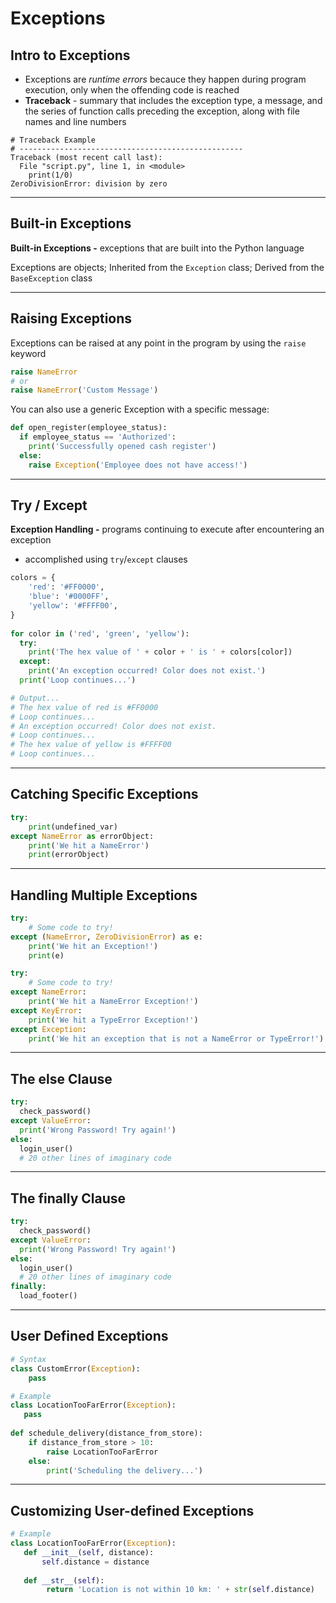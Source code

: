 # Exceptions

## Intro to Exceptions

- Exceptions are _runtime errors_ becauce they happen during program execution, only when the offending code is reached
- **Traceback** - summary that includes the exception type, a message, and the series of function calls preceding the exception, along with file names and line numbers

```
# Traceback Example
# --------------------------------------------------
Traceback (most recent call last):
  File "script.py", line 1, in <module>
    print(1/0)
ZeroDivisionError: division by zero
```

---

## Built-in Exceptions

**Built-in Exceptions -** exceptions that are built into the Python language

Exceptions are objects; Inherited from the `Exception` class; Derived from the `BaseException` class

---

## Raising Exceptions

Exceptions can be raised at any point in the program by using the `raise` keyword

```py
raise NameError
# or 
raise NameError('Custom Message')
```

You can also use a generic Exception with a specific message:

```py
def open_register(employee_status):
  if employee_status == 'Authorized':
    print('Successfully opened cash register')
  else:
    raise Exception('Employee does not have access!')
```

---

## Try / Except

**Exception Handling -** programs continuing to execute after encountering an exception
- accomplished using `try`/`except` clauses

```py
colors = {
    'red': '#FF0000',
    'blue': '#0000FF',
    'yellow': '#FFFF00',
}
 
for color in ('red', 'green', 'yellow'):
  try:
    print('The hex value of ' + color + ' is ' + colors[color])
  except:
    print('An exception occurred! Color does not exist.')
  print('Loop continues...')

# Output...
# The hex value of red is #FF0000
# Loop continues...
# An exception occurred! Color does not exist.
# Loop continues...
# The hex value of yellow is #FFFF00
# Loop continues...
```

---

## Catching Specific Exceptions

```py
try:
    print(undefined_var)
except NameError as errorObject:
    print('We hit a NameError')
    print(errorObject)
```

---

## Handling Multiple Exceptions

```py
try:
    # Some code to try!
except (NameError, ZeroDivisionError) as e:
    print('We hit an Exception!')
    print(e)
```
```py
try:
    # Some code to try!
except NameError:
    print('We hit a NameError Exception!')
except KeyError:
    print('We hit a TypeError Exception!')
except Exception:
    print('We hit an exception that is not a NameError or TypeError!')
```

---

## The else Clause

```py
try:
  check_password()
except ValueError:
  print('Wrong Password! Try again!')
else:
  login_user()
  # 20 other lines of imaginary code
```

---

## The finally Clause

```py
try:
  check_password()
except ValueError:
  print('Wrong Password! Try again!')
else:
  login_user()
  # 20 other lines of imaginary code
finally:
  load_footer()
```

---

## User Defined Exceptions 

```py
# Syntax
class CustomError(Exception):
    pass
```
```py
# Example
class LocationTooFarError(Exception):
   pass
 
def schedule_delivery(distance_from_store):
    if distance_from_store > 10:
        raise LocationTooFarError
    else:
        print('Scheduling the delivery...')
```

---

## Customizing User-defined Exceptions

```py
# Example
class LocationTooFarError(Exception):
   def __init__(self, distance):
       self.distance = distance
 
   def __str__(self):
        return 'Location is not within 10 km: ' + str(self.distance)
```



